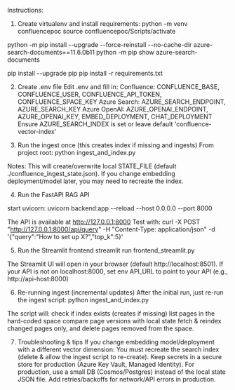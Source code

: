 Instructions:

1) Create virtualenv and install requirements:
python -m venv confluencepoc
source confluencepoc/Scripts/activate

python -m pip install --upgrade --force-reinstall --no-cache-dir azure-search-documents==11.6.0b11
python -m pip show azure-search-documents

pip install --upgrade pip
pip install -r requirements.txt

2) Create .env file
Edit .env and fill in:
Confluence: CONFLUENCE_BASE, CONFLUENCE_USER, CONFLUENCE_API_TOKEN, CONFLUENCE_SPACE_KEY
Azure Search: AZURE_SEARCH_ENDPOINT, AZURE_SEARCH_KEY
Azure OpenAI: AZURE_OPENAI_ENDPOINT, AZURE_OPENAI_KEY, EMBED_DEPLOYMENT, CHAT_DEPLOYMENT
Ensure AZURE_SEARCH_INDEX is set or leave default 'confluence-vector-index'

3) Run the ingest once (this creates index if missing and ingests)
From project root:
python ingest_and_index.py

Notes:
This will create/overwrite local STATE_FILE (default ./confluence_ingest_state.json).
If you change embedding deployment/model later, you may need to recreate the index.

4) Run the FastAPI RAG API

start uvicorn:
uvicorn backend:app --reload --host 0.0.0.0 --port 8000

The API is available at http://127.0.0.1:8000
Test with:
curl -X POST "http://127.0.0.1:8000/api/query" -H "Content-Type: application/json" -d '{"query":"How to set up X?","top_k":5}'

5) Run the Streamlit frontend
streamlit run frontend_streamlit.py

The Streamlit UI will open in your browser (default http://localhost:8501).
If your API is not on localhost:8000, set env API_URL to point to your API (e.g., http://api-host:8000)

6) Re-running ingest (incremental updates)
After the initial run, just re-run the ingest script:
python ingest_and_index.py

The script will:
check if index exists (creates if missing)
list pages in the hard-coded space
compare page versions with local state
fetch & reindex changed pages only, and delete pages removed from the space.

7) Troubleshooting & tips
If you change embedding model/deployment with a different vector dimension:
You must recreate the search index (delete & allow the ingest script to re-create).
Keep secrets in a secure store for production (Azure Key Vault, Managed Identity).
For production, use a small DB (Cosmos/Postgres) instead of the local state JSON file.
Add retries/backoffs for network/API errors in production.









